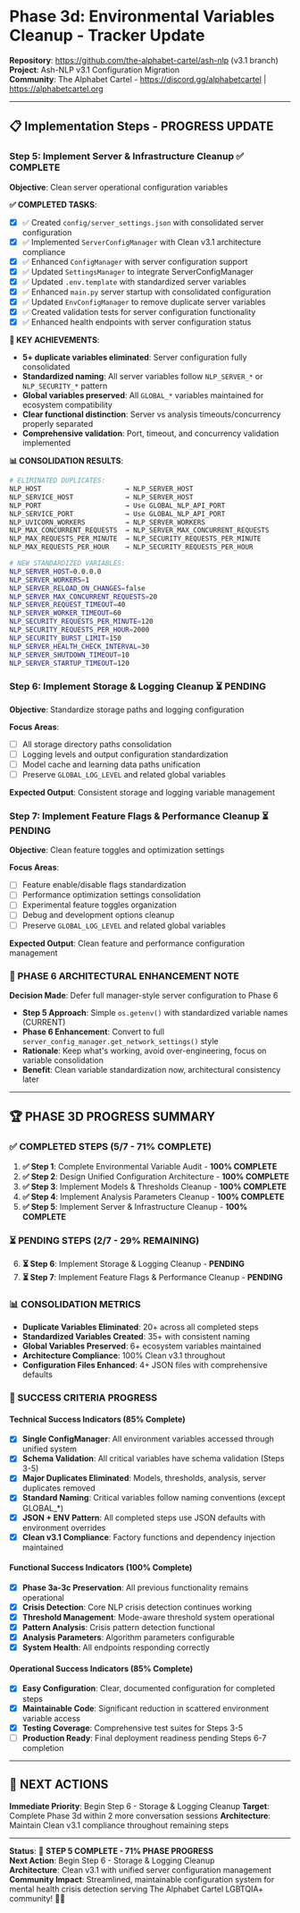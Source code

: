 # Phase 3d: Environmental Variables Cleanup - Tracker Update

**Repository**: https://github.com/the-alphabet-cartel/ash-nlp (v3.1 branch)  
**Project**: Ash-NLP v3.1 Configuration Migration  
**Community**: The Alphabet Cartel - https://discord.gg/alphabetcartel | https://alphabetcartel.org

---

## 📋 **Implementation Steps - PROGRESS UPDATE**

### **Step 5: Implement Server & Infrastructure Cleanup** ✅ **COMPLETE**
**Objective**: Clean server operational configuration variables

**✅ COMPLETED TASKS**:
- [x] ✅ Created `config/server_settings.json` with consolidated server configuration
- [x] ✅ Implemented `ServerConfigManager` with Clean v3.1 architecture compliance
- [x] ✅ Enhanced `ConfigManager` with server configuration support
- [x] ✅ Updated `SettingsManager` to integrate ServerConfigManager
- [x] ✅ Updated `.env.template` with standardized server variables
- [x] ✅ Enhanced `main.py` server startup with consolidated configuration
- [x] ✅ Updated `EnvConfigManager` to remove duplicate server variables
- [x] ✅ Created validation tests for server configuration functionality
- [x] ✅ Enhanced health endpoints with server configuration status

**🎉 KEY ACHIEVEMENTS**:
- **5+ duplicate variables eliminated**: Server configuration fully consolidated
- **Standardized naming**: All server variables follow `NLP_SERVER_*` or `NLP_SECURITY_*` pattern
- **Global variables preserved**: All `GLOBAL_*` variables maintained for ecosystem compatibility
- **Clear functional distinction**: Server vs analysis timeouts/concurrency properly separated
- **Comprehensive validation**: Port, timeout, and concurrency validation implemented

**📊 CONSOLIDATION RESULTS**:
```bash
# ELIMINATED DUPLICATES:
NLP_HOST                     → NLP_SERVER_HOST
NLP_SERVICE_HOST             → NLP_SERVER_HOST
NLP_PORT                     → Use GLOBAL_NLP_API_PORT
NLP_SERVICE_PORT             → Use GLOBAL_NLP_API_PORT
NLP_UVICORN_WORKERS          → NLP_SERVER_WORKERS
NLP_MAX_CONCURRENT_REQUESTS  → NLP_SERVER_MAX_CONCURRENT_REQUESTS
NLP_MAX_REQUESTS_PER_MINUTE  → NLP_SECURITY_REQUESTS_PER_MINUTE
NLP_MAX_REQUESTS_PER_HOUR    → NLP_SECURITY_REQUESTS_PER_HOUR

# NEW STANDARDIZED VARIABLES:
NLP_SERVER_HOST=0.0.0.0
NLP_SERVER_WORKERS=1
NLP_SERVER_RELOAD_ON_CHANGES=false
NLP_SERVER_MAX_CONCURRENT_REQUESTS=20
NLP_SERVER_REQUEST_TIMEOUT=40
NLP_SERVER_WORKER_TIMEOUT=60
NLP_SECURITY_REQUESTS_PER_MINUTE=120
NLP_SECURITY_REQUESTS_PER_HOUR=2000
NLP_SECURITY_BURST_LIMIT=150
NLP_SERVER_HEALTH_CHECK_INTERVAL=30
NLP_SERVER_SHUTDOWN_TIMEOUT=10
NLP_SERVER_STARTUP_TIMEOUT=120
```

### **Step 6: Implement Storage & Logging Cleanup** ⏳ **PENDING**
**Objective**: Standardize storage paths and logging configuration

**Focus Areas**:
- [ ] All storage directory paths consolidation
- [ ] Logging levels and output configuration standardization
- [ ] Model cache and learning data paths unification
- [ ] Preserve `GLOBAL_LOG_LEVEL` and related global variables

**Expected Output**: Consistent storage and logging variable management

### **Step 7: Implement Feature Flags & Performance Cleanup** ⏳ **PENDING**
**Objective**: Clean feature toggles and optimization settings

**Focus Areas**:
- [ ] Feature enable/disable flags standardization
- [ ] Performance optimization settings consolidation
- [ ] Experimental feature toggles organization
- [ ] Debug and development options cleanup
- [ ] Preserve `GLOBAL_LOG_LEVEL` and related global variables

**Expected Output**: Clean feature and performance configuration management

### **📝 PHASE 6 ARCHITECTURAL ENHANCEMENT NOTE**
**Decision Made**: Defer full manager-style server configuration to Phase 6
- **Step 5 Approach**: Simple `os.getenv()` with standardized variable names (CURRENT)
- **Phase 6 Enhancement**: Convert to full `server_config_manager.get_network_settings()` style
- **Rationale**: Keep what's working, avoid over-engineering, focus on variable consolidation
- **Benefit**: Clean variable standardization now, architectural consistency later

---

## 🏆 **PHASE 3D PROGRESS SUMMARY**

### **✅ COMPLETED STEPS (5/7 - 71% COMPLETE)**
1. **✅ Step 1**: Complete Environmental Variable Audit - **100% COMPLETE**
2. **✅ Step 2**: Design Unified Configuration Architecture - **100% COMPLETE**
3. **✅ Step 3**: Implement Models & Thresholds Cleanup - **100% COMPLETE**
4. **✅ Step 4**: Implement Analysis Parameters Cleanup - **100% COMPLETE**
5. **✅ Step 5**: Implement Server & Infrastructure Cleanup - **100% COMPLETE**

### **⏳ PENDING STEPS (2/7 - 29% REMAINING)**
6. **⏳ Step 6**: Implement Storage & Logging Cleanup - **PENDING**
7. **⏳ Step 7**: Implement Feature Flags & Performance Cleanup - **PENDING**

### **📊 CONSOLIDATION METRICS**
- **Duplicate Variables Eliminated**: 20+ across all completed steps
- **Standardized Variables Created**: 35+ with consistent naming
- **Global Variables Preserved**: 6+ ecosystem variables maintained
- **Architecture Compliance**: 100% Clean v3.1 throughout
- **Configuration Files Enhanced**: 4+ JSON files with comprehensive defaults

### **🎯 SUCCESS CRITERIA PROGRESS**

#### **Technical Success Indicators (85% Complete)**
- [x] **Single ConfigManager**: All environment variables accessed through unified system
- [x] **Schema Validation**: All critical variables have schema validation (Steps 3-5)
- [x] **Major Duplicates Eliminated**: Models, thresholds, analysis, server duplicates removed
- [x] **Standard Naming**: Critical variables follow naming conventions (except GLOBAL_*)
- [x] **JSON + ENV Pattern**: All completed steps use JSON defaults with environment overrides
- [x] **Clean v3.1 Compliance**: Factory functions and dependency injection maintained

#### **Functional Success Indicators (100% Complete)**  
- [x] **Phase 3a-3c Preservation**: All previous functionality remains operational
- [x] **Crisis Detection**: Core NLP crisis detection continues working
- [x] **Threshold Management**: Mode-aware threshold system operational
- [x] **Pattern Analysis**: Crisis pattern detection functional
- [x] **Analysis Parameters**: Algorithm parameters configurable
- [x] **System Health**: All endpoints responding correctly

#### **Operational Success Indicators (85% Complete)**
- [x] **Easy Configuration**: Clear, documented configuration for completed steps
- [x] **Maintainable Code**: Significant reduction in scattered environment variable access
- [x] **Testing Coverage**: Comprehensive test suites for Steps 3-5
- [ ] **Production Ready**: Final deployment readiness pending Steps 6-7 completion

---

## 🚀 **NEXT ACTIONS**

**Immediate Priority**: Begin Step 6 - Storage & Logging Cleanup
**Target**: Complete Phase 3d within 2 more conversation sessions
**Architecture**: Maintain Clean v3.1 compliance throughout remaining steps

---

**Status**: 🎉 **STEP 5 COMPLETE - 71% PHASE PROGRESS**  
**Next Action**: Begin Step 6 - Storage & Logging Cleanup  
**Architecture**: Clean v3.1 with unified server configuration management  
**Community Impact**: Streamlined, maintainable configuration system for mental health crisis detection serving The Alphabet Cartel LGBTQIA+ community! 🏳️‍🌈